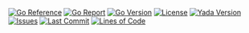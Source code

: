[![Go Reference](https://pkg.go.dev/badge/github.com/marouanesouiri/yada.svg)](https://pkg.go.dev/github.com/marouanesouiri/yada)
[![Go Report](https://goreportcard.com/badge/github.com/marouanesouiri/yada)](https://goreportcard.com/report/github.com/marouanesouiri/yada)
[![Go Version](https://img.shields.io/github/go-mod/go-version/marouanesouiri/yada)](https://golang.org/doc/devel/release.html)
[![License](https://img.shields.io/badge/License-BSD%203--Clause-blue.svg)](https://github.com/marouanesouiri/yada/blob/master/LICENSE)
[![Yada Version](https://img.shields.io/github/v/tag/marouanesouiri/yada?label=release)](https://github.com/marouanesouiri/yada/releases/latest)
[![Issues](https://img.shields.io/github/issues/marouanesouiri/yada)](https://github.com/marouanesouiri/yada/issues)
[![Last Commit](https://img.shields.io/github/last-commit/marouanesouiri/yada)](https://github.com/marouanesouiri/yada/commits/main)
[![Lines of Code](https://tokei.rs/b1/github/marouanesouiri/yada)](https://github.com/marouanesouiri/yada)
